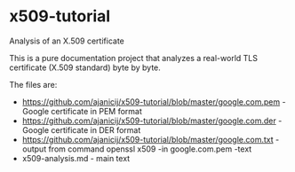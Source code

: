 # x509-tutorial
Analysis of an X.509 certificate

This is a pure documentation project that analyzes a real-world TLS certificate
(X.509 standard) byte by byte.

The files are:

- https://github.com/ajanicij/x509-tutorial/blob/master/google.com.pem - Google
  certificate in PEM format
- https://github.com/ajanicij/x509-tutorial/blob/master/google.com.der - Google
  certificate in DER format
- https://github.com/ajanicij/x509-tutorial/blob/master/google.com.txt - output
  from command openssl x509 -in google.com.pem -text
- x509-analysis.md - main text

